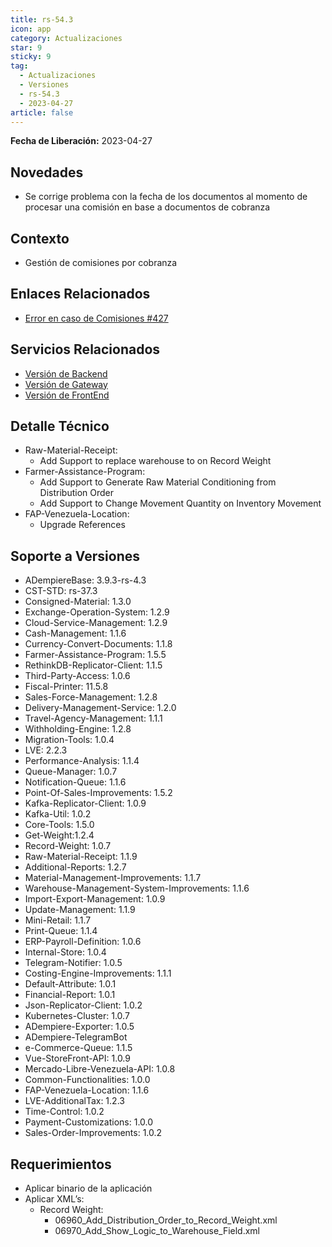 ```yaml
---
title: rs-54.3
icon: app
category: Actualizaciones
star: 9
sticky: 9
tag:
  - Actualizaciones
  - Versiones
  - rs-54.3
  - 2023-04-27
article: false
---
```


**Fecha de Liberación:** 2023-04-27

## Novedades

- Se corrige problema con la fecha de los documentos al momento de procesar una comisión en base a documentos de cobranza

## Contexto

- Gestión de comisiones por cobranza

## Enlaces Relacionados

- [Error en caso de Comisiones #427](https://github.com/erpcya/Control-FPLE/issues/427)

## Servicios Relacionados

- [Versión de Backend](https://github.com/erpcya/adempiere-customer-backend/releases/tag/rs-1.9.1)
- [Versión de Gateway](https://github.com/erpcya/gateway-customer-api/releases/tag/solop-rs-1.2.5)
- [Versión de FrontEnd](https://github.com/solop-develop/frontend-core/releases/tag/experimental-1.9.4)

## Detalle Técnico

- Raw-Material-Receipt:
  - Add Support to replace warehouse to on Record Weight
- Farmer-Assistance-Program:
  - Add Support to Generate Raw Material Conditioning from Distribution Order
  - Add Support to Change Movement Quantity on Inventory Movement
- FAP-Venezuela-Location:
  - Upgrade References

## Soporte a Versiones

- ADempiereBase: 3.9.3-rs-4.3
- CST-STD: rs-37.3
- Consigned-Material: 1.3.0
- Exchange-Operation-System: 1.2.9
- Cloud-Service-Management: 1.2.9
- Cash-Management: 1.1.6
- Currency-Convert-Documents: 1.1.8
- Farmer-Assistance-Program: 1.5.5
- RethinkDB-Replicator-Client: 1.1.5
- Third-Party-Access: 1.0.6
- Fiscal-Printer: 11.5.8
- Sales-Force-Management: 1.2.8
- Delivery-Management-Service: 1.2.0
- Travel-Agency-Management: 1.1.1
- Withholding-Engine: 1.2.8
- Migration-Tools: 1.0.4
- LVE: 2.2.3
- Performance-Analysis: 1.1.4
- Queue-Manager: 1.0.7
- Notification-Queue: 1.1.6
- Point-Of-Sales-Improvements: 1.5.2
- Kafka-Replicator-Client: 1.0.9
- Kafka-Util: 1.0.2
- Core-Tools: 1.5.0
- Get-Weight:1.2.4
- Record-Weight: 1.0.7
- Raw-Material-Receipt: 1.1.9
- Additional-Reports: 1.2.7
- Material-Management-Improvements: 1.1.7
- Warehouse-Management-System-Improvements: 1.1.6
- Import-Export-Management: 1.0.9
- Update-Management: 1.1.9
- Mini-Retail: 1.1.7
- Print-Queue: 1.1.4
- ERP-Payroll-Definition: 1.0.6
- Internal-Store: 1.0.4
- Telegram-Notifier: 1.0.5
- Costing-Engine-Improvements: 1.1.1
- Default-Attribute: 1.0.1
- Financial-Report: 1.0.1
- Json-Replicator-Client: 1.0.2
- Kubernetes-Cluster: 1.0.7
- ADempiere-Exporter: 1.0.5
- ADempiere-TelegramBot
- e-Commerce-Queue: 1.1.5
- Vue-StoreFront-API: 1.0.9
- Mercado-Libre-Venezuela-API: 1.0.8
- Common-Functionalities: 1.0.0
- FAP-Venezuela-Location: 1.1.6
- LVE-AdditionalTax: 1.2.3
- Time-Control: 1.0.2
- Payment-Customizations: 1.0.0
- Sales-Order-Improvements: 1.0.2

## Requerimientos

- Aplicar binario de la aplicación
- Aplicar XML’s:
  - Record Weight:
    - 06960_Add_Distribution_Order_to_Record_Weight.xml
    - 06970_Add_Show_Logic_to_Warehouse_Field.xml
